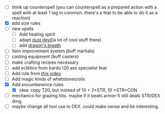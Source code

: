 - [ ] think up counterspell (you can counterspell as a prepared action with a spell with at least 1 tag in common. there's a feat to be able to do it as a reaction)
- [x] add size rules
- [ ] new spells
	- [ ] Add healing spirit
	- [ ] adapt [dust devil](https://5e.tools/spells.html#dust%20devil_xge,flstlevel:2=1,floplevel:extend,flstdamage%20type:acid=1~bludgeoning=1~cold=1~fire=1~force=1~lightning=1~necrotic=1~piercing=1~poison=1~psychic=1~radiant=1~slashing=1~thunder=1,flopdamage%20type:extend)(a lot of cool stuff there)
	- [ ] add [dragon's breath](https://5e.tools/spells.html#dragon's%20breath_xge,flstlevel:2=1,floplevel:extend,flstdamage%20type:acid=1~bludgeoning=1~cold=1~fire=1~force=1~lightning=1~necrotic=1~piercing=1~poison=1~psychic=1~radiant=1~slashing=1~thunder=1,flopdamage%20type:extend)
- [ ] Item improvement system (buff martials)
- [ ] casting equipment (buff casters)
- [ ] make crafting recipes necessary
- [ ] add eclético from bardo t20 ass specialist feat
- [ ] Add rule from [this video](https://www.youtube.com/shorts/5FiThfhnPJs)
- [ ] Add magic kinds of whetstones/oils
- [x] Add encumberence rules
	- [x] idea: copy T20, but instead of 10 + 2\*STR, 10 +STR+CON
- [ ] mechanics for grazing hits. maybe if it beats armor-5 still deals STR/DEX dmg.
- [ ] maybe change all tool use to DEX. could make sense and be interesting.
